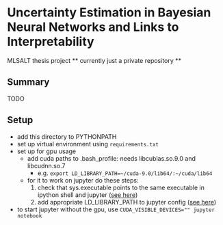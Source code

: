 # Uncertainty Estimation in Bayesian Neural Networks and Links to Interpretability

MLSALT thesis project
** currently just a private repository ** 

## Summary

TODO

## Setup
- add this directory to PYTHONPATH
- set up virtual environment using `requirements.txt`
- set up for gpu usage
	- add cuda paths to .bash_profile: needs libcublas.so.9.0 and libcudnn.so.7
		- e.g. `export LD_LIBRARY_PATH=~/cuda-9.0/lib64/:~/cuda/lib64`
	- for it to work on jupyter do these steps:
		1. check that sys.executable points to the same executable in ipython shell and jupyter ([see here](https://github.com/jupyter/notebook/issues/2120))
		2. add appropriate LD_LIBRARY_PATH to jupyter config ([see here](https://github.com/jupyter/notebook/issues/1290))
- to start jupyter without the gpu, use `CUDA_VISIBLE_DEVICES="" jupyter notebook`	


